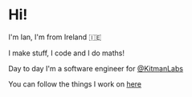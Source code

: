 # Hi!

I'm Ian, I'm from Ireland 🇮🇪

I make stuff, I code and I do maths!

Day to day I'm a software engineer for [@KitmanLabs](https://github.com/KitmanLabs)

You can follow the things I work on [here](https://iancarey.ie/blog)
